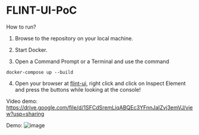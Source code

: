 # FLINT-UI-PoC

How to run?

1) Browse to the repository on your local machine.

2) Start Docker.

3) Open a Command Prompt or a Terminal and use the command 

`docker-compose up --build`

4) Open your browser at [flint-ui](http://127.0.0.1:8000/#/), right click and click on Inspect Element and press the buttons while looking at the console!

Video demo: https://drive.google.com/file/d/1SFCdSremLiqABQEc3YFnnJaIZvj3emVJ/view?usp=sharing

Demo:
![image](https://user-images.githubusercontent.com/13800316/122122257-365e8d00-ce4a-11eb-9acf-13df0e0e0678.png)
